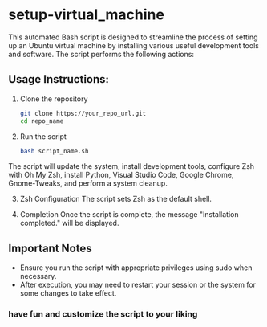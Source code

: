 # setup-virtual_machine

This automated Bash script is designed to streamline the process of setting up an Ubuntu virtual machine by installing various useful development tools and software. The script performs the following actions:

## Usage Instructions:

1. Clone the repository
    ```bash
    git clone https://your_repo_url.git
    cd repo_name
    ```
2. Run the script
    ```bash
    bash script_name.sh
    ```
The script will update the system, install development tools, configure Zsh with Oh My Zsh, install Python, Visual Studio Code, Google Chrome, Gnome-Tweaks, and perform a system cleanup.

3. Zsh Configuration
The script sets Zsh as the default shell.

4. Completion
Once the script is complete, the message "Installation completed." will be displayed.

## Important Notes
- Ensure you run the script with appropriate privileges using sudo when necessary.
- After execution, you may need to restart your session or the system for some changes to take effect.

### have fun and customize the script to your liking
